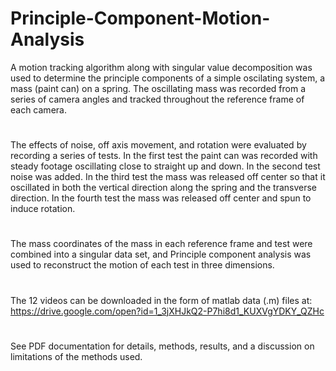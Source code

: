 # Principle-Component-Motion-Analysis
A motion tracking algorithm along with singular value decomposition was used to determine the principle components of a simple oscilating system, a mass (paint can) on a spring. The oscillating mass was recorded from a series of camera angles and tracked throughout the reference frame of each camera. 
#
The effects of noise, off axis movement, and rotation were evaluated by recording a series of tests. In the first test the paint can was recorded with steady footage oscillating close to straight up and down. In the second test noise was added. In the third test the mass was released off center so that it oscillated in both the vertical direction along the spring and the transverse direction. In the fourth test the mass was released off center and spun to induce rotation. 
#
The mass coordinates of the mass in each reference frame and test were combined into a singular data set, and Principle component analysis was used to reconstruct the motion of each test in three dimensions. 
#
The 12 videos can be downloaded in the form of matlab data (.m) files at: https://drive.google.com/open?id=1_3jXHJkQ2-P7hi8d1_KUXVgYDKY_QZHc
# 
See PDF documentation for details, methods, results, and a discussion on limitations of the methods used. 
